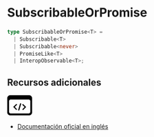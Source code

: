 # SubscribableOrPromise

```typescript
type SubscribableOrPromise<T> =
  | Subscribable<T>
  | Subscribable<never>
  | PromiseLike<T>
  | InteropObservable<T>;
```

## Recursos adicionales

<a target="_blank" href="https://github.com/ReactiveX/rxjs/blob/6.5.5/src/internal/types.ts#L36-L37">
<img src="assets/icons/source-code.png" alt="Source code">
</a>
</div>

- <a target="_blank" href="https://rxjs.dev/api/index/type-alias/SubscribableOrPromise">Documentación oficial en inglés</a>
